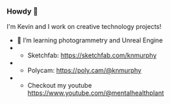 ### Howdy 👋

I'm Kevin and I work on creative technology projects!


- 🌱 I’m learning photogrammetry and Unreal Engine  
- - Sketchfab: https://sketchfab.com/knmurphy
- - Polycam: https://poly.cam/@knmurphy
- - Checkout my youtube https://www.youtube.com/@mentalhealthplant

<!--
**knmurphy/knmurphy** is a ✨ _special_ ✨ repository because its `README.md` (this file) appears on your GitHub profile.

Here are some ideas to get you started:


 ...
- 👯 I’m looking to collaborate on ...
- 🤔 I’m looking for help with ...
- 💬 Ask me about ...
- 📫 How to reach me: ...
- 😄 Pronouns: ...
- ⚡ Fun fact: ...
-->
